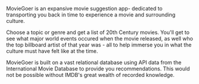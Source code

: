 MovieGoer is an expansive movie suggestion app- dedicated to transporting you back in time to experience a movie and surrounding culture.

Choose a topic or genre and get a list of 20th Century movies. You'll get to see what major world events occured when the movie released, as well who the top billboard artist of that year was - all to help immerse you in what the culture must have felt like at the time.


MovieGoer is built on a vast relational database using API data from the International Movie Database to provide you recommendations. This would not be possible without IMDB's great wealth of recorded knowledge.
